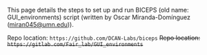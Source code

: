 This page details the steps to set up and run BICEPS (old name: GUI_environments) script (written by Oscar Miranda-Domínguez (miran045@umn.edu)).

Repo location: `https://github.com/DCAN-Labs/biceps`
~~Repo location: `https://gitlab.com/Fair_lab/GUI_environments`~~
